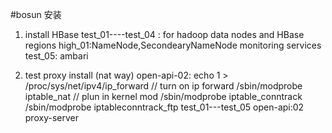 #bosun 安装
1. install HBase
 test_01----test_04 : for hadoop data nodes and HBase regions
 high_01:NameNode,SecondearyNameNode monitoring services
 test_05: ambari


2. test proxy install (nat way)
    open-api-02: 
            echo 1 > /proc/sys/net/ipv4/ip_forward  // turn on ip forward
            /sbin/modprobe iptable_nat  // plun in kernel mod
            /sbin/modprobe iptable_conntrack
            /sbin/modprobe iptableconntrack_ftp
    test_01---test_05
    open-api:02 proxy-server
